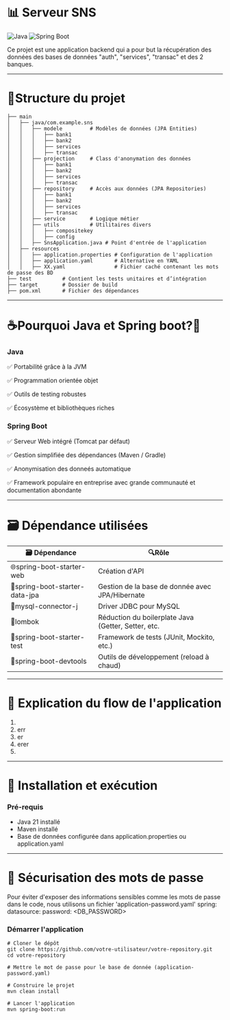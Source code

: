 # 📊 Serveur SNS

![Java](https://img.shields.io/badge/Java-21-blue)
![Spring Boot](https://img.shields.io/badge/Spring%20Boot-3.x-brightgreen)

Ce projet est une application backend qui a pour but la récupération des données des bases de données "auth", "services", "transac" et des 2 banques.

----
# 📁Structure du projet
```src
├── main
│   ├── java/com.example.sns
│   │   ├── modele         # Modèles de données (JPA Entities)
│   │   │   ├── bank1         
│   │   │   ├── bank2         
│   │   │   ├── services         
│   │   │   ├── transac         
│   │   ├── projection     # Class d'anonymation des données      
│   │   │   ├── bank1         
│   │   │   ├── bank2         
│   │   │   ├── services         
│   │   │   ├── transac   
│   │   ├── repository     # Accès aux données (JPA Repositories)      
│   │   │   ├── bank1         
│   │   │   ├── bank2         
│   │   │   ├── services         
│   │   │   ├── transac   
│   │   ├── service        # Logique métier   
│   │   ├── utils          # Utilitaires divers      
│   │   │   ├── compositekey         
│   │   │   ├── config   
│   │   ├── SnsApplication.java # Point d'entrée de l'application
│   ├── resources
│   │   ├── application.properties # Configuration de l'application
│   │   ├── application.yaml       # Alternative en YAML
│   │   ├── XX.yaml                # Fichier caché contenant les mots de passe des BD
├── test          # Contient les tests unitaires et d’intégration
├── target        # Dossier de build
├── pom.xml       # Fichier des dépendances
```
----
# ☕Pourquoi Java et Spring boot?🌱

### Java 
✅ Portabilité grâce à la JVM

✅ Programmation orientée objet

✅ Outils de testing robustes

✅ Écosystème et bibliothèques riches

### Spring Boot
✅ Serveur Web intégré (Tomcat par défaut)

✅ Gestion simplifiée des dépendances (Maven / Gradle)

✅ Anonymisation des donneés automatique

✅ Framework populaire en entreprise avec grande communauté et documentation abondante

---

# 🗃️​ Dépendance utilisées
| 🗃️​ Dépendance                | 🔍Rôle                                              |
|--------------------------------|-----------------------------------------------------|
| 🌐spring-boot-starter-web      | Création d'API                                      |
| 🧠spring-boot-starter-data-jpa | Gestion de la base de donnée avec JPA/Hibernate     |
| 🐬mysql-connector-j            | Driver JDBC pour MySQL                              |
| 🧰lombok                       | Réduction du boilerplate Java (Getter, Setter, etc. | 
| 🔬spring-boot-starter-test     | Framework de tests (JUnit, Mockito, etc.)           |
| 🧪spring-boot-devtools         | Outils de développement (reload à chaud)            | 

---
# 🌊 Explication du flow de l'application

1. 
2. err
3. er
4. erer
5. 
---

# 🚀 Installation et exécution
### Pré-requis
* Java 21 installé
* Maven installé
* Base de données configurée dans application.properties ou application.yaml

---

# 🔑 Sécurisation des mots de passe
Pour éviter d'exposer des informations sensibles comme les mots de passe dans le code, nous utilisons un fichier 'application-password.yaml' spring: datasource: password: <DB_PASSWORD>

### Démarrer l'application
```
# Cloner le dépôt
git clone https://github.com/votre-utilisateur/votre-repository.git
cd votre-repository

# Mettre le mot de passe pour le base de donnée (application-password.yaml)

# Construire le projet
mvn clean install

# Lancer l'application
mvn spring-boot:run
```